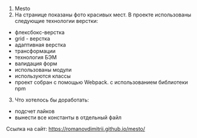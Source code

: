 1. Mesto
2. На странице показаны фото красивых мест.
   В проекте использованы следующие технологии верстки:

- флексбокс-верстка
- grid - верстка
- адаптивная верстка
- трансформации
- технология БЭМ
- валидация форм
- использованы модули
- используются классы
- проект собран c помощью Webpack. с использованием библиотеки npm

3. Что хотелось бы доработать:

- подсчет лайков
- вынести все константы в отдельный файл

Ссылка на сайт: https://romanovdimitrii.github.io/mesto/
